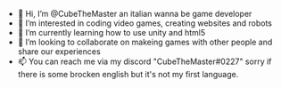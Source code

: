 - 👋 Hi, I’m @CubeTheMaster an italian wanna be game developer
- 👀 I’m interested in coding video games, creating websites and robots
- 🌱 I’m currently learning how to use unity and html5
- 💞️ I’m looking to collaborate on makeing games with other people and share our experiences
- 📫 You can reach me via my discord "CubeTheMaster#0227"
sorry if there is some brocken english but it's not my first language.


